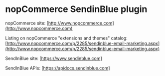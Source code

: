 nopCommerce SendinBlue plugin
===========

nopCommerce site: [http://www.nopcommerce.com](http://www.nopcommerce.com)


Listing on nopCommerce "extensions and themes" catalog: [http://www.nopcommerce.com/p/2285/sendinblue-email-marketing.aspx](http://www.nopcommerce.com/p/2285/sendinblue-email-marketing.aspx)


SendInBlue site: [https://www.sendinblue.com]

SendInBlue APIs: [https://apidocs.sendinblue.com]
